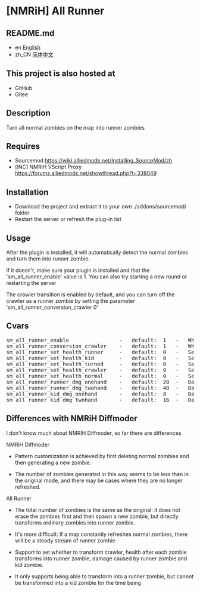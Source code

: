 # [NMRiH] All Runner


## README.md

- en [English](./readme.en.md)
- zh_CN [简体中文](./readme.md)


## This project is also hosted at

- GitHub
- Gitee


## Description

Turn all normal zombies on the map into runner zombies


## Requires

- Sourcemod https://wiki.alliedmods.net/Installing_SourceMod/zh
- [INC] NMRiH VScript Proxy https://forums.alliedmods.net/showthread.php?t=338049


## Installation

- Download the project and extract it to your own ./addons/sourcemod/ folder
- Restart the server or refresh the plug-in list


## Usage

After the plugin is installed, it will automatically detect the normal zombies and turn them into runner zombie.

If it doesn't, make sure your plugin is installed and that the 'sm_all_runner_enable' value is 1. You can also try starting a new round or restarting the server

The crawler transition is enabled by default, and you can turn off the crawler as a runner zombie by setting the parameter 'sm_all_runner_conversion_crawler 0'


## Cvars

<pre>
sm_all_runner_enable                -   default:  1   -   Whether to enable the plugins
sm_all_runner_conversion_crawler    -   default:  1   -   Whether to transform the crawler
sm_all_runner_set_health_runner     -   default:  0   -   Set the runner HP (0=Auto match difficulty)
sm_all_runner_set_health_kid        -   default:  0   -   Set the kid HP (0=Auto match difficulty)
sm_all_runner_set_health_turned     -   default:  0   -   Set the turned HP (0=Auto match difficulty)
sm_all_runner_set_health_crawler    -   default:  0   -   Set the amount of health that crawler zombie converts to runner (0=Auto match difficulty)
sm_all_runner_set_health_normal     -   default:  0   -   Set the amount of health that normal zombie converts to runner (0=Auto match difficulty)
sm_all_runner_runner_dmg_onehand    -   default:  20  -   Damage runner zombie does with one handed attacks
sm_all_runner_runner_dmg_twohand    -   default:  40  -   Damage runner zombie does with two handed attacks
sm_all_runner_kid_dmg_onehand       -   default:  8   -   Damage kid zombie does with one handed attacks
sm_all_runner_kid_dmg_twohand       -   default:  16  -   Damage kid zombie does with two handed attacks
</pre>


## Differences with NMRiH Diffmoder

I don't know much about NMRIH Diffmoder, so far there are differences

NMRiH Diffmoder

- Pattern customization is achieved by first deleting normal zombies and then generating a new zombie.

- The number of zombies generated in this way seems to be less than in the original mode, and there may be cases where they are no longer refreshed.

All Runner

- The total number of zombies is the same as the original: it does not erase the zombies first and then spawn a new zombie, but directly transforms ordinary zombies into runner zombie.

- It's more difficult: If a map constantly refreshes normal zombies, there will be a steady stream of runner zombie

- Support to set whether to transform crawler, health after each zombie transforms into runner zombie, damage caused by runner zombie and kid zombie.

- It only supports being able to transform into a runner zombie, but cannot be transformed into a kid zombie for the time being
